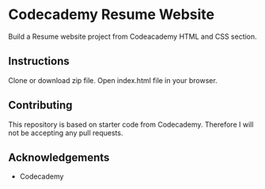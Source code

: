 # Codecademy Resume Website
Build a Resume website project from Codeacademy HTML and CSS section. 

## Instructions
Clone or download zip file. Open index.html file in your browser.

## Contributing
This repository is based on starter code from Codecademy. Therefore I will not be accepting any pull requests.

## Acknowledgements
* Codecademy

